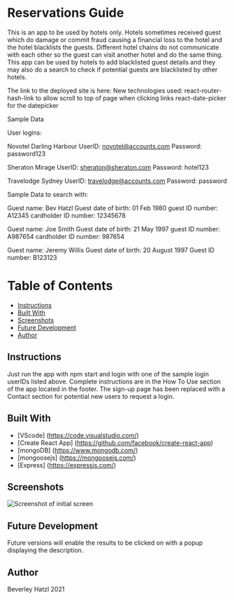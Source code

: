 # Reservations Guide

This is an app to be used by hotels only. Hotels sometimes received guest which do damage or commit fraud causing a financial loss to the hotel and the hotel blacklists the guests. Different hotel chains do not communicate with each other so the guest can visit another hotel and do the same thing.
This app can be used by hotels to add blacklisted guest details and they may also do a search to check if potential guests are blacklisted by other hotels.

The link to the deployed site is here: 
New technologies used:
react-router-hash-link to allow scroll to top of page when clicking links
react-date-picker for the datepicker 

Sample Data

User logins:

Novotel Darling Harbour
UserID: novotel@accounts.com
Password: password123

Sheraton Mirage
UserID: sheraton@sheraton.com
Password: hotel123

Travelodge Sydney
UserID: travelodge@accounts.com
Password: password

Sample Data to search with:

Guest name: Bev Hatzl
Guest date of birth: 01 Feb 1980
guest ID number: A12345
cardholder ID number: 12345678

Guest name: Joe Smith
Guest date of birth: 21 May 1997
guest ID number: A987654
cardholder ID number: 987654

Guest name: Jeremy Willis
Guest date of birth: 20 August 1997
Guest ID number: B123123


# Table of Contents
* [Instructions](#instructions)
* [Built With](#built-with)
* [Screenshots](#screenshots)
* [Future Development](#future-development)
* [Author](#author)

## Instructions
<p>Just run the app with npm start and login with one of the sample login userIDs listed above. Complete instructions are in the How To Use section of the app located in the footer. The sign-up page has been replaced with a Contact section for potential new users to request a login.</p>

## Built With

* [VScode] (https://code.visualstudio.com/) 
* [Create React App] (https://github.com/facebook/create-react-app)
* [mongoDB] (https://www.mongodb.com/)
* [mongoosejs] (https://mongoosejs.com/)
* [Express] (https://expressjs.com/)

## Screenshots

![Screenshot of initial screen](./src/assets/image1.JPG)


## Future Development
<p>Future versions will enable the results to be clicked on with a popup displaying the description.</p>

## Author
Beverley Hatzl 2021
